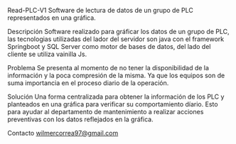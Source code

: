 Read-PLC-V1
Software de lectura de datos de un grupo de PLC representados en una gráfica.

Descripción
Software realizado para gráficar los datos de un grupo de PLC, las tecnologias utilizadas del lador del servidor son java con el framework Springboot y SQL Server como motor de bases de datos, del lado del cliente se utiliza vainilla Js.

Problema
Se presenta al momento de no tener la disponibilidad de la información y la poca compresión de la misma. Ya que los equipos son de suma importancia en el proceso diario de la operación.

Solución
Una forma centralizada para obtener la información de los PLC y planteados en una gráfica para verificar su comportamiento díario. Esto para ayudar al departamento de mantenimiento a realizar acciones preventivas con los datos reflejados en la gráfica.

Contacto
wilmercorrea97@gmail.com